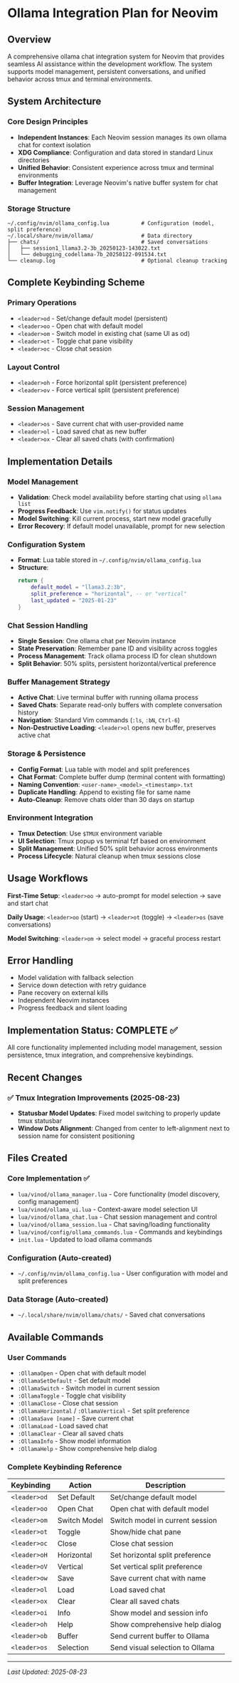 # Ollama Integration Plan for Neovim

## Overview

A comprehensive ollama chat integration system for Neovim that provides seamless AI assistance within the development workflow. The system supports model management, persistent conversations, and unified behavior across tmux and terminal environments.


## System Architecture

### Core Design Principles

- **Independent Instances**: Each Neovim session manages its own ollama chat for context isolation
- **XDG Compliance**: Configuration and data stored in standard Linux directories
- **Unified Behavior**: Consistent experience across tmux and terminal environments
- **Buffer Integration**: Leverage Neovim's native buffer system for chat management

### Storage Structure

```
~/.config/nvim/ollama_config.lua          # Configuration (model, split preference)
~/.local/share/nvim/ollama/               # Data directory
├── chats/                                # Saved conversations
│   ├── session1_llama3.2-3b_20250123-143022.txt
│   └── debugging_codellama-7b_20250122-091534.txt
└── cleanup.log                           # Optional cleanup tracking
```

## Complete Keybinding Scheme

### Primary Operations

- `<leader>od` - Set/change default model (persistent)
- `<leader>oo` - Open chat with default model
- `<leader>om` - Switch model in existing chat (same UI as od)
- `<leader>ot` - Toggle chat pane visibility
- `<leader>oc` - Close chat session

### Layout Control

- `<leader>oh` - Force horizontal split (persistent preference)
- `<leader>ov` - Force vertical split (persistent preference)

### Session Management

- `<leader>os` - Save current chat with user-provided name
- `<leader>ol` - Load saved chat as new buffer
- `<leader>ox` - Clear all saved chats (with confirmation)

## Implementation Details

### Model Management

- **Validation**: Check model availability before starting chat using `ollama list`
- **Progress Feedback**: Use `vim.notify()` for status updates
- **Model Switching**: Kill current process, start new model gracefully
- **Error Recovery**: If default model unavailable, prompt for new selection

### Configuration System

- **Format**: Lua table stored in `~/.config/nvim/ollama_config.lua`
- **Structure**:
  ```lua
  return {
      default_model = "llama3.2:3b",
      split_preference = "horizontal", -- or "vertical"
      last_updated = "2025-01-23"
  }
  ```

### Chat Session Handling

- **Single Session**: One ollama chat per Neovim instance
- **State Preservation**: Remember pane ID and visibility across toggles
- **Process Management**: Track ollama process ID for clean shutdown
- **Split Behavior**: 50% splits, persistent horizontal/vertical preference

### Buffer Management Strategy

- **Active Chat**: Live terminal buffer with running ollama process
- **Saved Chats**: Separate read-only buffers with complete conversation history
- **Navigation**: Standard Vim commands (`:ls`, `:bN`, `Ctrl-6`)
- **Non-Destructive Loading**: `<leader>ol` opens new buffer, preserves active chat

### Storage & Persistence

- **Config Format**: Lua table with model and split preferences
- **Chat Format**: Complete buffer dump (terminal content with formatting)
- **Naming Convention**: `<user-name>_<model>_<timestamp>.txt`
- **Duplicate Handling**: Append to existing file for same name
- **Auto-Cleanup**: Remove chats older than 30 days on startup

### Environment Integration

- **Tmux Detection**: Use `$TMUX` environment variable
- **UI Selection**: Tmux popup vs terminal fzf based on environment
- **Split Management**: Unified 50% split behavior across environments
- **Process Lifecycle**: Natural cleanup when tmux sessions close

## Usage Workflows

**First-Time Setup**: `<leader>oo` → auto-prompt for model selection → save and start chat

**Daily Usage**: `<leader>oo` (start) → `<leader>ot` (toggle) → `<leader>os` (save conversations)

**Model Switching**: `<leader>om` → select model → graceful process restart

## Error Handling

- Model validation with fallback selection
- Service down detection with retry guidance  
- Pane recovery on external kills
- Independent Neovim instances
- Progress feedback and silent loading

## Implementation Status: **COMPLETE** ✅

All core functionality implemented including model management, session persistence, tmux integration, and comprehensive keybindings.

## Recent Changes

### ✅ Tmux Integration Improvements (2025-08-23)

- **Statusbar Model Updates**: Fixed model switching to properly update tmux statusbar
- **Window Dots Alignment**: Changed from center to left-alignment next to session name for consistent positioning

## Files Created

### Core Implementation ✅

- `lua/vinod/ollama_manager.lua` - Core functionality (model discovery, config management)
- `lua/vinod/ollama_ui.lua` - Context-aware model selection UI
- `lua/vinod/ollama_chat.lua` - Chat session management and control
- `lua/vinod/ollama_session.lua` - Chat saving/loading functionality
- `lua/vinod/config/ollama_commands.lua` - Commands and keybindings
- `init.lua` - Updated to load ollama commands

### Configuration (Auto-created)

- `~/.config/nvim/ollama_config.lua` - User configuration with model and split preferences

### Data Storage (Auto-created)

- `~/.local/share/nvim/ollama/chats/` - Saved chat conversations

## Available Commands

### User Commands

- `:OllamaOpen` - Open chat with default model
- `:OllamaSetDefault` - Set default model
- `:OllamaSwitch` - Switch model in current session
- `:OllamaToggle` - Toggle chat visibility
- `:OllamaClose` - Close chat session
- `:OllamaHorizontal` / `:OllamaVertical` - Set split preference
- `:OllamaSave [name]` - Save current chat
- `:OllamaLoad` - Load saved chat
- `:OllamaClear` - Clear all saved chats
- `:OllamaInfo` - Show model information
- `:OllamaHelp` - Show comprehensive help dialog

### Complete Keybinding Reference

| Keybinding   | Action       | Description                     |
| ------------ | ------------ | ------------------------------- |
| `<leader>od` | Set Default  | Set/change default model        |
| `<leader>oo` | Open Chat    | Open chat with default model    |
| `<leader>om` | Switch Model | Switch model in current session |
| `<leader>ot` | Toggle       | Show/hide chat pane             |
| `<leader>oc` | Close        | Close chat session              |
| `<leader>oH` | Horizontal   | Set horizontal split preference |
| `<leader>oV` | Vertical     | Set vertical split preference   |
| `<leader>ow` | Save         | Save current chat with name     |
| `<leader>ol` | Load         | Load saved chat                 |
| `<leader>ox` | Clear        | Clear all saved chats           |
| `<leader>oi` | Info         | Show model and session info     |
| `<leader>oh` | Help         | Show comprehensive help dialog  |
| `<leader>ob` | Buffer       | Send current buffer to Ollama   |
| `<leader>os` | Selection    | Send visual selection to Ollama |

---

_Last Updated: 2025-08-23_
